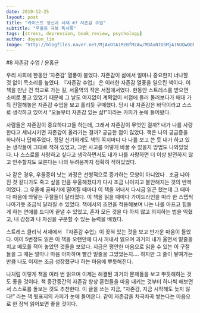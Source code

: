 ```yaml
---
date: 2019-12-25
layout: post
title: "카이스트 정신과 서재_#7 자존감 수업"
subtitle: "우울증 극복 독서록"
tags: [stress, depression, book_review, psychology]
author: doyeon_lim
image: "http://blogfiles.naver.net/MjAxOTA1MzBfMzAw/MDAxNTU5MjA1NDQwODkw.SgrfFNafuAPLTWtTpA7lfCH61VzV32Z_5c2j4YD661Yg.aiav8nLkFkGqDYowws-1VtGrBraiirK5NQSSTTlkGC8g.JPEG.fm_factory12/%C0%DA%C1%B8%B0%A8%BC%F6%BE%F7.jpg"
---
```


#8 자존감 수업 / 윤홍균

우리 사회에 한동안 ‘자존감’ 열풍이 불었다. 자존감이 삶에서 얼마나 중요한지 너나할 것 없이 목소리를 높였다. 『자존감 수업』 은 이러한 자존감 열풍을 일으킨 책이다. 이 책을 만난 건 학교로 가는 길, 서울역의 작은 서점에서였다. 한동안 스트레스를 받으면 소비로 풀고 있었기 때문에 그 날도 여지없이 계획없이 서점에 들러 둘러보다가 매대 가득 진열해놓은 자존감 수업을 보고 홀리듯 구매했다. 당시 내 자존감은 바닥이라고 스스로 생각하고 있어서 “오늘부터 자존감 있는 삶!”이라는 카피가 눈에 들어왔다.

사람들은 자존감이 중요하다고들 하는데, 그래서 자존감이 무엇인 걸까? 내가 나를 사랑한다고 세뇌시키면 자존감이 올라가는 걸까? 궁금한 점이 많았다. 책은 나의 궁금증을 하나하나 답해주었다. 정말 신기하게도 책의 꼭지마다 다 나를 보고 쓴 듯 내가 하고 있는 생각들이 그대로 적혀 있었고, 그런 사고를 어떻게 바꿀 수 있을지 방법도 나와있었다. 나 스스로를 사랑하고 싶다고 생각하면서도 내가 나를 사랑하면 더 이상 발전하지 않고 안주할지도 모른다는 나의 두려움까지 정확히 적혀있었다.

나 같은 경우, 우울증이 낫는 과정은 선형적으로 증가하는 모양이 아니었다 . 조금 나아진 것 같다가도 죽고 싶을 만큼 우울해졌다가 다시 조금 나아지고 불안해지는 것의 반복이었다. 그 우울에 골짜기에 떨어질 때마다 이 책을 꺼내서 다시금 읽곤 했는데 그 때마다 마음에 와닿는 구절들이 달라졌다. 이 책을 읽을 때마다 가이드라인을 따라 한 스텝씩 나아가듯 조금씩 달라질 수 있었다. 책에서의 조언을 적용해보며 나는 나를 아프고 힘들게 하는 연애를 드디어 끝낼 수 있었고, 혼자 모든 것을 다 하지 않고 의지하는 법을 익혔고, 내 감정과 나 자신을 구분할 수 있는 능력을 배웠다.

스트레스 클리닉 서재에서 『자존감 수업』이 꽂혀 있는 것을 보고 반가운 마음이 들었다. 이미 5번정도 읽은 이 책을 오랜만에 다시 꺼내서 읽으며 과거의 내가 울면서 밑줄을 치고 메모를 적어 놓았던 것들을 보았다. 지금은 평안한 마음으로 읽을 수 있는 이 구절들을 그 때는 얼마나 마음 아파하며 빨간 밑줄을 그었었는지…. 하지만 그 줄이 쌓여가는 만큼 나도 이제는 조금 성장했구나 하는 마음에 뿌듯해진다.

나처럼 이렇게 책을 여러 번 읽으며 이제는 해결된 과거의 문제들을 보고 뿌듯해하는 것도 좋을 것이다. 책 중간중간의 자존감 향상 훈련들을 마음 내키는 것부터 하나씩 해보면서 스스로를 돌보는 것도 추천한다. 이 글을 쓰는 지금, “자존감, 지금 시작해도 늦지 않다!” 라는 책 뒷표지의 카피가 눈에 들어온다. 같이 자존감을 차곡차곡 쌓는다는 마음으로 한 장씩 읽어보면 좋을 것이다.

